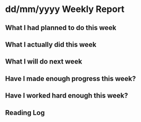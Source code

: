 # dd/mm/yyyy Weekly Report

## What I had planned to do this week

## What I actually did this week

## What I will do next week

## Have I made enough progress this week?

## Have I worked hard enough this week?

## Reading Log
